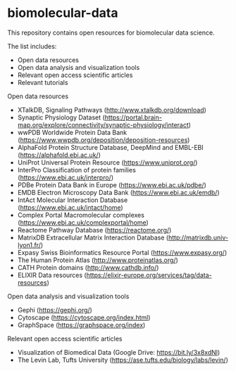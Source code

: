 # biomolecular-data
This repository contains open resources for biomolecular data science.

The list includes:
- Open data resources
- Open data analysis and visualization tools
- Relevant open access scientific articles
- Relevant tutorials

Open data resources

- XTalkDB, Signaling Pathways (http://www.xtalkdb.org/download)
- Synaptic Physiology Dataset (https://portal.brain-map.org/explore/connectivity/synaptic-physiology/interact)
- wwPDB Worldwide Protein Data Bank (https://www.wwpdb.org/deposition/deposition-resources)
- AlphaFold Protein Structure Database, DeepMind and EMBL-EBI (https://alphafold.ebi.ac.uk/)
- UniProt Universal Protein Resource (https://www.uniprot.org/)
- InterPro Classification of protein families (https://www.ebi.ac.uk/interpro/)
- PDBe Protein Data Bank in Europe (https://www.ebi.ac.uk/pdbe/)
- EMDB Electron Microscopy Data Bank (https://www.ebi.ac.uk/emdb/)
- IntAct Molecular Interaction Database (https://www.ebi.ac.uk/intact/home)
- Complex Portal Macromolecular complexes (https://www.ebi.ac.uk/complexportal/home)
- Reactome Pathway Database (https://reactome.org/)
- MatrixDB Extracellular Matrix Interaction Database (http://matrixdb.univ-lyon1.fr/)
- Expasy Swiss Bioinformatics Resource Portal (https://www.expasy.org/)
- The Human Protein Atlas (http://www.proteinatlas.org/)
- CATH Protein domains (http://www.cathdb.info/)
- ELIXIR Data resources (https://elixir-europe.org/services/tag/data-resources)

Open data analysis and visualization tools

- Gephi (https://gephi.org/)
- Cytoscape (https://cytoscape.org/index.html)
- GraphSpace (https://graphspace.org/index)

Relevant open access scientific articles

- Visualization of Biomedical Data (Google Drive: https://bit.ly/3x8xdNl)
- The Levin Lab, Tufts University (https://ase.tufts.edu/biology/labs/levin/)
